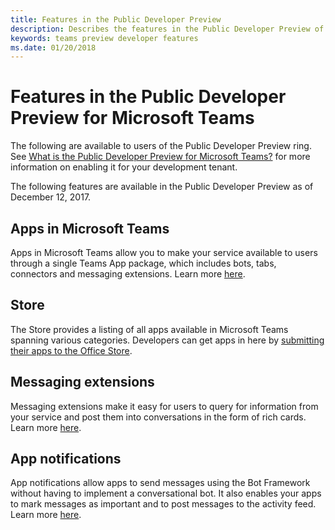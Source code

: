 ```yaml
---
title: Features in the Public Developer Preview
description: Describes the features in the Public Developer Preview of Microsoft Teams
keywords: teams preview developer features
ms.date: 01/20/2018
---
```


# Features in the Public Developer Preview for Microsoft Teams

The following are available to users of the Public Developer Preview ring. See [What is the Public Developer Preview for Microsoft Teams?](~/resources/general/developer-preview) for more information on enabling it for your development tenant.

The following features are available in the Public Developer Preview as of December 12, 2017.

## Apps in Microsoft Teams

Apps in Microsoft Teams allow you to make your service available to users through a single Teams App package, which includes bots, tabs, connectors and messaging extensions. Learn more [here](~/overview).

## Store

The Store provides a listing of all apps available in Microsoft Teams spanning various categories. Developers can get apps in here by [submitting their apps to the Office Store](~/publishing/apps-publish).

## Messaging extensions

Messaging extensions make it easy for users to query for information from your service and post them into conversations in the form of rich cards. Learn more [here](~/concepts/compose-extensions).

## App notifications

App notifications allow apps to send messages using the Bot Framework without having to implement a conversational bot. It also enables your apps to mark messages as important and to post messages to the activity feed. Learn more [here](~/concepts/activity-feed).
